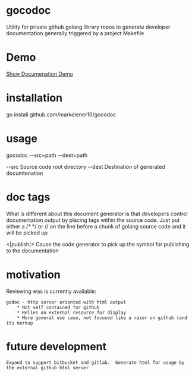 # gocodoc

Utility for private github golang library repos to generate developer documentation generally triggered by a project Makefile

# Demo

[Show Documenation Demo]()

# installation

go install github.com/markdiener10/gocodoc

# usage

gocodoc --src=path --dest=path 

--src  Source code root directory 
--dest Destination of generated documtenation

# doc tags

What is different about this document generator is that developers control documentation output by placing tags within the source code.  Just put either a /* */ or // on the line before a chunk of golang source code and it will be picked up

<|publish|> Cause the code generator to pick up the symbol for publishing to the documentation

# motivation

Reviewing was is currently available:

	godoc - http server oriented with html output 
		* Not self contained for github
		* Relies on external resource for display
		* More general use case, not focused like a razor on github (and its markup
	
# future development

	Expand to support bitbucket and gitlab.  Generate html for usage by the external github html server
